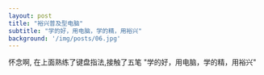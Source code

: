 ```yaml
---
layout: post
title: "裕兴普及型电脑"
subtitle: "学的好，用电脑，学的精，用裕兴"
background: '/img/posts/06.jpg'
---
```


怀念啊, 在上面熟练了键盘指法,接触了五笔 "学的好，用电脑，学的精，用裕兴"